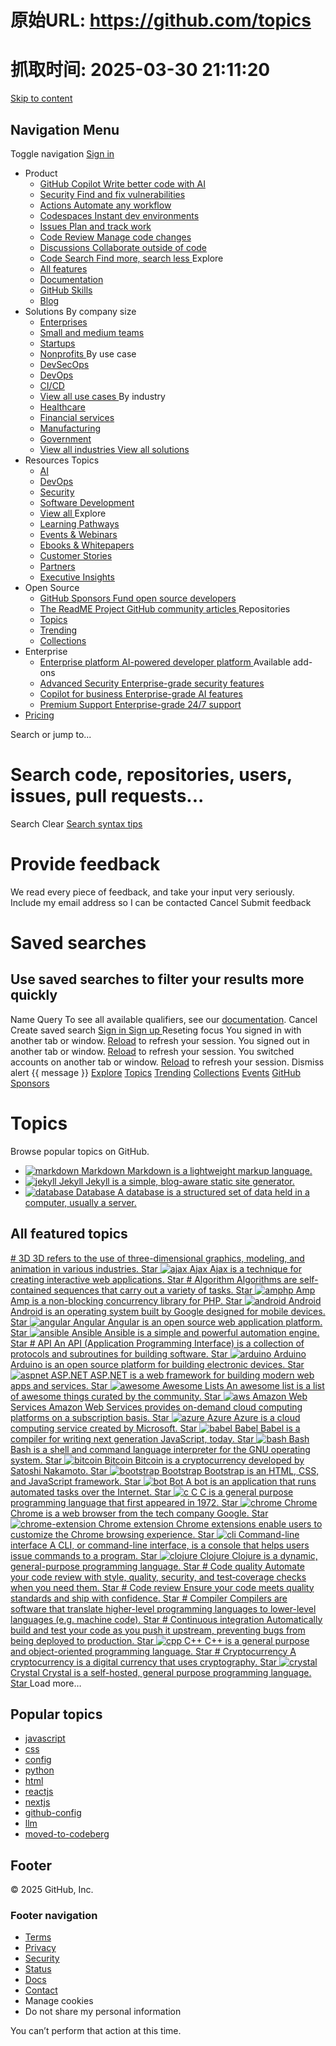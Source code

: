 # 原始URL: https://github.com/topics

# 抓取时间: 2025-03-30 21:11:20

[Skip to content](https://github.com/topics#start-of-content)
## Navigation Menu
Toggle navigation
[ ](https://github.com/)
[ Sign in ](https://github.com/login?return_to=https%3A%2F%2Fgithub.com%2Ftopics)
  * Product 
    * [ GitHub Copilot Write better code with AI  ](https://github.com/features/copilot)
    * [ Security Find and fix vulnerabilities  ](https://github.com/features/security)
    * [ Actions Automate any workflow  ](https://github.com/features/actions)
    * [ Codespaces Instant dev environments  ](https://github.com/features/codespaces)
    * [ Issues Plan and track work  ](https://github.com/features/issues)
    * [ Code Review Manage code changes  ](https://github.com/features/code-review)
    * [ Discussions Collaborate outside of code  ](https://github.com/features/discussions)
    * [ Code Search Find more, search less  ](https://github.com/features/code-search)
Explore
    * [ All features ](https://github.com/features)
    * [ Documentation ](https://docs.github.com)
    * [ GitHub Skills ](https://skills.github.com)
    * [ Blog ](https://github.blog)
  * Solutions 
By company size
    * [ Enterprises ](https://github.com/enterprise)
    * [ Small and medium teams ](https://github.com/team)
    * [ Startups ](https://github.com/enterprise/startups)
    * [ Nonprofits ](https://github.com/solutions/industry/nonprofits)
By use case
    * [ DevSecOps ](https://github.com/solutions/use-case/devsecops)
    * [ DevOps ](https://github.com/solutions/use-case/devops)
    * [ CI/CD ](https://github.com/solutions/use-case/ci-cd)
    * [ View all use cases ](https://github.com/solutions/use-case)
By industry
    * [ Healthcare ](https://github.com/solutions/industry/healthcare)
    * [ Financial services ](https://github.com/solutions/industry/financial-services)
    * [ Manufacturing ](https://github.com/solutions/industry/manufacturing)
    * [ Government ](https://github.com/solutions/industry/government)
    * [ View all industries ](https://github.com/solutions/industry)
[ View all solutions ](https://github.com/solutions)
  * Resources 
Topics
    * [ AI ](https://github.com/resources/articles/ai)
    * [ DevOps ](https://github.com/resources/articles/devops)
    * [ Security ](https://github.com/resources/articles/security)
    * [ Software Development ](https://github.com/resources/articles/software-development)
    * [ View all ](https://github.com/resources/articles)
Explore
    * [ Learning Pathways ](https://resources.github.com/learn/pathways)
    * [ Events & Webinars ](https://resources.github.com)
    * [ Ebooks & Whitepapers ](https://github.com/resources/whitepapers)
    * [ Customer Stories ](https://github.com/customer-stories)
    * [ Partners ](https://partner.github.com)
    * [ Executive Insights ](https://github.com/solutions/executive-insights)
  * Open Source 
    * [ GitHub Sponsors Fund open source developers  ](https://github.com/sponsors)
    * [ The ReadME Project GitHub community articles  ](https://github.com/readme)
Repositories
    * [ Topics ](https://github.com/topics)
    * [ Trending ](https://github.com/trending)
    * [ Collections ](https://github.com/collections)
  * Enterprise 
    * [ Enterprise platform AI-powered developer platform  ](https://github.com/enterprise)
Available add-ons
    * [ Advanced Security Enterprise-grade security features  ](https://github.com/enterprise/advanced-security)
    * [ Copilot for business Enterprise-grade AI features  ](https://github.com/features/copilot/copilot-business)
    * [ Premium Support Enterprise-grade 24/7 support  ](https://github.com/premium-support)
  * [Pricing](https://github.com/pricing)


Search or jump to...
# Search code, repositories, users, issues, pull requests...
Search 
Clear
[Search syntax tips](https://docs.github.com/search-github/github-code-search/understanding-github-code-search-syntax)
#  Provide feedback 
We read every piece of feedback, and take your input very seriously.
Include my email address so I can be contacted
Cancel  Submit feedback 
#  Saved searches 
## Use saved searches to filter your results more quickly
Name
Query
To see all available qualifiers, see our [documentation](https://docs.github.com/search-github/github-code-search/understanding-github-code-search-syntax). 
Cancel  Create saved search 
[ Sign in ](https://github.com/login?return_to=https%3A%2F%2Fgithub.com%2Ftopics)
[ Sign up ](https://github.com/signup?ref_cta=Sign+up&ref_loc=header+logged+out&ref_page=%2Ftopics&source=header) Reseting focus
You signed in with another tab or window. [Reload](https://github.com/topics) to refresh your session. You signed out in another tab or window. [Reload](https://github.com/topics) to refresh your session. You switched accounts on another tab or window. [Reload](https://github.com/topics) to refresh your session. Dismiss alert
{{ message }}
[Explore](https://github.com/explore) [Topics](https://github.com/topics) [Trending](https://github.com/trending) [Collections](https://github.com/collections) [Events](https://github.com/events) [GitHub Sponsors](https://github.com/sponsors/explore)
# Topics
Browse popular topics on GitHub.
  * [ ![markdown](https://raw.githubusercontent.com/github/explore/80688e429a7d4ef2fca1e82350fe8e3517d3494d/topics/markdown/markdown.png) Markdown  Markdown is a lightweight markup language. ](https://github.com/topics/markdown)
  * [ ![jekyll](https://raw.githubusercontent.com/github/explore/80688e429a7d4ef2fca1e82350fe8e3517d3494d/topics/jekyll/jekyll.png) Jekyll  Jekyll is a simple, blog-aware static site generator. ](https://github.com/topics/jekyll)
  * [ ![database](https://raw.githubusercontent.com/github/explore/13295c57999765ac9ffa3281942a72ab08b79de2/topics/database/database.png) Database  A database is a structured set of data held in a computer, usually a server. ](https://github.com/topics/database)


## All featured topics
[ #  ](https://github.com/topics/3d) [ 3D 3D refers to the use of three-dimensional graphics, modeling, and animation in various industries.  ](https://github.com/topics/3d)
[ Star  ](https://github.com/login?return_to=%2Ftopic.3d)
[ ![ajax](https://raw.githubusercontent.com/github/explore/8be26d91eb231fec0b8856359979ac09f27173fd/topics/ajax/ajax.png) ](https://github.com/topics/ajax) [ Ajax Ajax is a technique for creating interactive web applications.  ](https://github.com/topics/ajax)
[ Star  ](https://github.com/login?return_to=%2Ftopic.ajax)
[ #  ](https://github.com/topics/algorithm) [ Algorithm Algorithms are self-contained sequences that carry out a variety of tasks.  ](https://github.com/topics/algorithm)
[ Star  ](https://github.com/login?return_to=%2Ftopic.algorithm)
[ ![amphp](https://raw.githubusercontent.com/github/explore/99fe59c0f4fb5d6545311440b4ce89a0d82b0804/topics/amphp/amphp.png) ](https://github.com/topics/amphp) [ Amp Amp is a non-blocking concurrency library for PHP.  ](https://github.com/topics/amphp)
[ Star  ](https://github.com/login?return_to=%2Ftopic.amphp)
[ ![android](https://raw.githubusercontent.com/github/explore/8baf984947f4d9c32006bd03fa4c51ff91aadf8d/topics/android/android.png) ](https://github.com/topics/android) [ Android Android is an operating system built by Google designed for mobile devices.  ](https://github.com/topics/android)
[ Star  ](https://github.com/login?return_to=%2Ftopic.android)
[ ![angular](https://raw.githubusercontent.com/github/explore/c700f6f5bb68a850405eef411cf878162ff34b59/topics/angular/angular.png) ](https://github.com/topics/angular) [ Angular Angular is an open source web application platform.  ](https://github.com/topics/angular)
[ Star  ](https://github.com/login?return_to=%2Ftopic.angular)
[ ![ansible](https://raw.githubusercontent.com/github/explore/80688e429a7d4ef2fca1e82350fe8e3517d3494d/topics/ansible/ansible.png) ](https://github.com/topics/ansible) [ Ansible Ansible is a simple and powerful automation engine.  ](https://github.com/topics/ansible)
[ Star  ](https://github.com/login?return_to=%2Ftopic.ansible)
[ #  ](https://github.com/topics/api) [ API An API (Application Programming Interface) is a collection of protocols and subroutines for building software.  ](https://github.com/topics/api)
[ Star  ](https://github.com/login?return_to=%2Ftopic.api)
[ ![arduino](https://raw.githubusercontent.com/github/explore/80688e429a7d4ef2fca1e82350fe8e3517d3494d/topics/arduino/arduino.png) ](https://github.com/topics/arduino) [ Arduino Arduino is an open source platform for building electronic devices.  ](https://github.com/topics/arduino)
[ Star  ](https://github.com/login?return_to=%2Ftopic.arduino)
[ ![aspnet](https://raw.githubusercontent.com/github/explore/80688e429a7d4ef2fca1e82350fe8e3517d3494d/topics/aspnet/aspnet.png) ](https://github.com/topics/aspnet) [ ASP.NET ASP.NET is a web framework for building modern web apps and services.  ](https://github.com/topics/aspnet)
[ Star  ](https://github.com/login?return_to=%2Ftopic.aspnet)
[ ![awesome](https://raw.githubusercontent.com/github/explore/80688e429a7d4ef2fca1e82350fe8e3517d3494d/topics/awesome/awesome.png) ](https://github.com/topics/awesome) [ Awesome Lists An awesome list is a list of awesome things curated by the community.  ](https://github.com/topics/awesome)
[ Star  ](https://github.com/login?return_to=%2Ftopic.awesome)
[ ![aws](https://raw.githubusercontent.com/github/explore/fbceb94436312b6dacde68d122a5b9c7d11f9524/topics/aws/aws.png) ](https://github.com/topics/aws) [ Amazon Web Services Amazon Web Services provides on-demand cloud computing platforms on a subscription basis.  ](https://github.com/topics/aws)
[ Star  ](https://github.com/login?return_to=%2Ftopic.aws)
[ ![azure](https://raw.githubusercontent.com/github/explore/eaef8552d8b082ffafe2bfc8a5023d47da904aac/topics/azure/azure.png) ](https://github.com/topics/azure) [ Azure Azure is a cloud computing service created by Microsoft.  ](https://github.com/topics/azure)
[ Star  ](https://github.com/login?return_to=%2Ftopic.azure)
[ ![babel](https://raw.githubusercontent.com/github/explore/cb39e2385dfcec8a661d01bfacff6b1e33bbaa9d/topics/babel/babel.png) ](https://github.com/topics/babel) [ Babel Babel is a compiler for writing next generation JavaScript, today.  ](https://github.com/topics/babel)
[ Star  ](https://github.com/login?return_to=%2Ftopic.babel)
[ ![bash](https://raw.githubusercontent.com/github/explore/80688e429a7d4ef2fca1e82350fe8e3517d3494d/topics/bash/bash.png) ](https://github.com/topics/bash) [ Bash Bash is a shell and command language interpreter for the GNU operating system.  ](https://github.com/topics/bash)
[ Star  ](https://github.com/login?return_to=%2Ftopic.bash)
[ ![bitcoin](https://raw.githubusercontent.com/github/explore/80688e429a7d4ef2fca1e82350fe8e3517d3494d/topics/bitcoin/bitcoin.png) ](https://github.com/topics/bitcoin) [ Bitcoin Bitcoin is a cryptocurrency developed by Satoshi Nakamoto.  ](https://github.com/topics/bitcoin)
[ Star  ](https://github.com/login?return_to=%2Ftopic.bitcoin)
[ ![bootstrap](https://raw.githubusercontent.com/github/explore/80688e429a7d4ef2fca1e82350fe8e3517d3494d/topics/bootstrap/bootstrap.png) ](https://github.com/topics/bootstrap) [ Bootstrap Bootstrap is an HTML, CSS, and JavaScript framework.  ](https://github.com/topics/bootstrap)
[ Star  ](https://github.com/login?return_to=%2Ftopic.bootstrap)
[ ![bot](https://raw.githubusercontent.com/github/explore/0a84ca418425da147e4e43b1c74aa169d3265870/topics/bot/bot.png) ](https://github.com/topics/bot) [ Bot A bot is an application that runs automated tasks over the Internet.  ](https://github.com/topics/bot)
[ Star  ](https://github.com/login?return_to=%2Ftopic.bot)
[ ![c](https://raw.githubusercontent.com/github/explore/f3e22f0dca2be955676bc70d6214b95b13354ee8/topics/c/c.png) ](https://github.com/topics/c) [ C C is a general purpose programming language that first appeared in 1972.  ](https://github.com/topics/c)
[ Star  ](https://github.com/login?return_to=%2Ftopic.c)
[ ![chrome](https://raw.githubusercontent.com/github/explore/002d791bc68a86506b1bb7a3332bb6ba8e1d1891/topics/chrome/chrome.png) ](https://github.com/topics/chrome) [ Chrome Chrome is a web browser from the tech company Google.  ](https://github.com/topics/chrome)
[ Star  ](https://github.com/login?return_to=%2Ftopic.chrome)
[ ![chrome-extension](https://raw.githubusercontent.com/github/explore/8eaa4711f3b6015070483ff1c3b707292304efe4/topics/chrome-extension/chrome-extension.png) ](https://github.com/topics/chrome-extension) [ Chrome extension Chrome extensions enable users to customize the Chrome browsing experience.  ](https://github.com/topics/chrome-extension)
[ Star  ](https://github.com/login?return_to=%2Ftopic.chrome-extension)
[ ![cli](https://raw.githubusercontent.com/github/explore/168190ce4594f1aee9adcfeb31d5283dbf2085cd/topics/cli/cli.png) ](https://github.com/topics/cli) [ Command-line interface A CLI, or command-line interface, is a console that helps users issue commands to a program.  ](https://github.com/topics/cli)
[ Star  ](https://github.com/login?return_to=%2Ftopic.cli)
[ ![clojure](https://raw.githubusercontent.com/github/explore/80688e429a7d4ef2fca1e82350fe8e3517d3494d/topics/clojure/clojure.png) ](https://github.com/topics/clojure) [ Clojure Clojure is a dynamic, general-purpose programming language.  ](https://github.com/topics/clojure)
[ Star  ](https://github.com/login?return_to=%2Ftopic.clojure)
[ #  ](https://github.com/topics/code-quality) [ Code quality Automate your code review with style, quality, security, and test‑coverage checks when you need them.  ](https://github.com/topics/code-quality)
[ Star  ](https://github.com/login?return_to=%2Ftopic.code-quality)
[ #  ](https://github.com/topics/code-review) [ Code review Ensure your code meets quality standards and ship with confidence.  ](https://github.com/topics/code-review)
[ Star  ](https://github.com/login?return_to=%2Ftopic.code-review)
[ #  ](https://github.com/topics/compiler) [ Compiler Compilers are software that translate higher-level programming languages to lower-level languages (e.g. machine code).  ](https://github.com/topics/compiler)
[ Star  ](https://github.com/login?return_to=%2Ftopic.compiler)
[ #  ](https://github.com/topics/continuous-integration) [ Continuous integration Automatically build and test your code as you push it upstream, preventing bugs from being deployed to production.  ](https://github.com/topics/continuous-integration)
[ Star  ](https://github.com/login?return_to=%2Ftopic.continuous-integration)
[ ![cpp](https://raw.githubusercontent.com/github/explore/180320cffc25f4ed1bbdfd33d4db3a66eeeeb358/topics/cpp/cpp.png) ](https://github.com/topics/cpp) [ C++ C++ is a general purpose and object-oriented programming language.  ](https://github.com/topics/cpp)
[ Star  ](https://github.com/login?return_to=%2Ftopic.cpp)
[ #  ](https://github.com/topics/cryptocurrency) [ Cryptocurrency A cryptocurrency is a digital currency that uses cryptography.  ](https://github.com/topics/cryptocurrency)
[ Star  ](https://github.com/login?return_to=%2Ftopic.cryptocurrency)
[ ![crystal](https://raw.githubusercontent.com/github/explore/80688e429a7d4ef2fca1e82350fe8e3517d3494d/topics/crystal/crystal.png) ](https://github.com/topics/crystal) [ Crystal Crystal is a self-hosted, general purpose programming language.  ](https://github.com/topics/crystal)
[ Star  ](https://github.com/login?return_to=%2Ftopic.crystal)
Load more… 
## Popular topics
  * [ javascript ](https://github.com/topics/javascript "Topic: javascript")
  * [ css ](https://github.com/topics/css "Topic: css")
  * [ config ](https://github.com/topics/config "Topic: config")
  * [ python ](https://github.com/topics/python "Topic: python")
  * [ html ](https://github.com/topics/html "Topic: html")
  * [ reactjs ](https://github.com/topics/reactjs "Topic: reactjs")
  * [ nextjs ](https://github.com/topics/nextjs "Topic: nextjs")
  * [ github-config ](https://github.com/topics/github-config "Topic: github-config")
  * [ llm ](https://github.com/topics/llm "Topic: llm")
  * [ moved-to-codeberg ](https://github.com/topics/moved-to-codeberg "Topic: moved-to-codeberg")


## Footer
[ ](https://github.com "GitHub") © 2025 GitHub, Inc. 
### Footer navigation
  * [Terms](https://docs.github.com/site-policy/github-terms/github-terms-of-service)
  * [Privacy](https://docs.github.com/site-policy/privacy-policies/github-privacy-statement)
  * [Security](https://github.com/security)
  * [Status](https://www.githubstatus.com/)
  * [Docs](https://docs.github.com/)
  * [Contact](https://support.github.com?tags=dotcom-footer)
  * Manage cookies 
  * Do not share my personal information 


You can’t perform that action at this time. 
